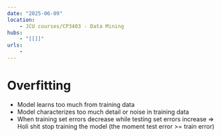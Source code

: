 ```yaml
---
date: "2025-06-09"
location: 
    - JCU courses/CP3403 - Data Mining
hubs: 
    - "[[]]"
urls:
    - 
---
```


# Overfitting
+ Model learns too much from training data
+ Model characterizes too much detail or noise in training data
+ When training set errors decrease while testing set errors increase
=> Holi shit stop training the model (the moment test error >= train error)
